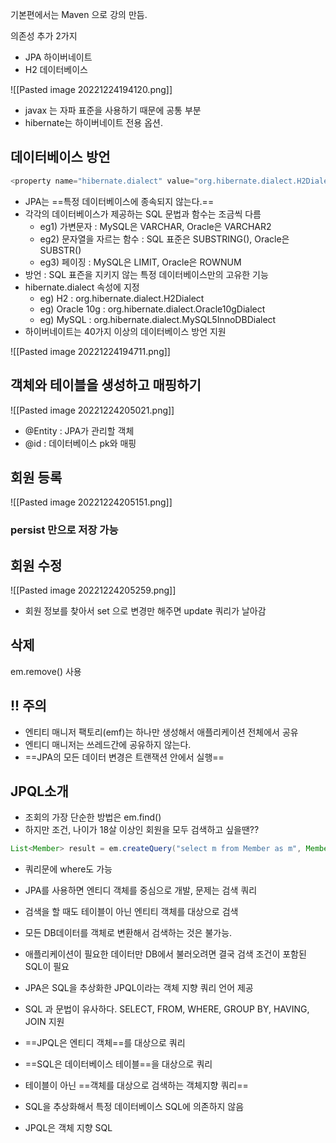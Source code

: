 기본편에서는 Maven 으로 강의 만듬.

의존성 추가 2가지
- JPA 하이버네이트
- H2 데이터베이스

![[Pasted image 20221224194120.png]]

- javax 는 자파 표준을 사용하기 때문에 공통 부분
- hibernate는 하이버네이트 전용 옵션.

## 데이터베이스 방언

~~~java
<property name="hibernate.dialect" value="org.hibernate.dialect.H2Dialect"/>
~~~

- JPA는 ==특정 데이터베이스에 종속되지 않는다.==
- 각각의 데이터베이스가 제공하는 SQL 문법과 함수는 조금씩 다름
	- eg1) 가변문자 : MySQL은 VARCHAR, Oracle은 VARCHAR2
	- eg2) 문자열을 자르는 함수 : SQL 표준은 SUBSTRING(), Oracle은 SUBSTR()
	- eg3) 페이징 : MySQL은 LIMIT, Oracle은 ROWNUM
- 방언 : SQL 표즌을 지키지 않는 특정 데이터베이스만의 고유한 기능
- hibernate.dialect 속성에 지정
	- eg) H2 : org.hibernate.dialect.H2Dialect
	- eg) Oracle 10g : org.hibernate.dialect.Oracle10gDialect
	- eg) MySQL : org.hibernate.dialect.MySQL5InnoDBDialect
- 하이버네이트는 40가지 이상의 데이터베이스 방언 지원

![[Pasted image 20221224194711.png]]


## 객체와 테이블을 생성하고 매핑하기

![[Pasted image 20221224205021.png]]

- @Entity : JPA가 관리할 객체
- @id : 데이터베이스 pk와 매핑

## 회원 등록

![[Pasted image 20221224205151.png]]

### persist 만으로 저장 가능


## 회원 수정


![[Pasted image 20221224205259.png]]

- 회원 정보를 찾아서 set 으로 변경만 해주면 update 쿼리가 날아감


## 삭제
em.remove() 사용

## !! 주의
- 엔티티 매니저 팩토리(emf)는 하나만 생성해서 애플리케이션 전체에서 공유
- 엔티디 매니저는 쓰레드간에 공유하지 않는다.
- ==JPA의 모든 데이터 변경은 트랜잭션 안에서 실행==


## JPQL소개
- 조회의 가장 단순한 방법은 em.find()
- 하지만 조건, 나이가 18살 이상인 회원을 모두 검색하고 싶을땐??
~~~ java
List<Member> result = em.createQuery("select m from Member as m", Member.class).getresultList();
~~~
-  쿼리문에 where도 가능

- JPA를 사용하면 엔티디 객체를 중심으로 개발, 문제는 검색 쿼리
- 검색을 할 때도 테이블이 아닌 엔티티 객체를 대상으로 검색
- 모든 DB데이터를 객체로 변환해서 검색하는 것은 불가능.
- 애플리케이션이 필요한 데이터만 DB에서 불러오려면 결국 검색 조건이 포함된 SQL이 필요
- JPA은 SQL을 추상화한 JPQL이라는 객체 지향 쿼리 언어 제공
- SQL 과 문법이 유사하다. SELECT, FROM, WHERE, GROUP BY, HAVING, JOIN 지원
- ==JPQL은 엔티디 객체==를 대상으로 쿼리
- ==SQL은 데이터베이스 테이블==을 대상으로 쿼리
- 테이블이 아닌 ==객체를 대상으로 검색하는 객체지향 쿼리==
- SQL을 추상화해서 특정 데이터베이스 SQL에 의존하지 않음
- JPQL은 객체 지향 SQL